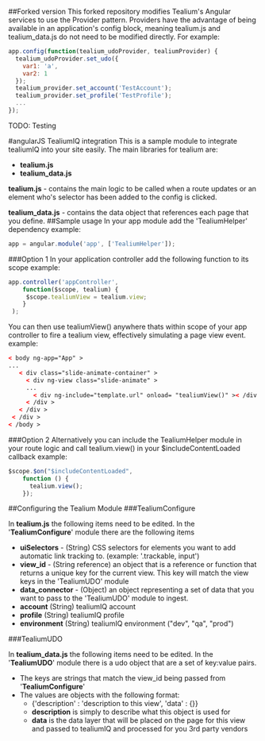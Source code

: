 ##Forked version
This forked repository modifies Tealium's Angular services to use the Provider pattern.
Providers have the advantage of being available in an application's config block, meaning tealium.js and tealium_data.js do not need to be modified directly. For example:
```javascript
app.config(function(tealium_udoProvider, tealiumProvider) {
  tealium_udoProvider.set_udo({
    var1: 'a',
    var2: 1
  });
  tealium_provider.set_account('TestAccount');
  tealium_provider.set_profile('TestProfile');
  ...
});
```

TODO: Testing  


#angularJS TealiumIQ integration
This is a sample module to integrate tealiumIQ into your site easily. The main libraries for tealium are:

- **tealium.js**
- **tealium_data.js**

**tealium.js** - contains the main logic to be called when a route updates or an element who's selector has been added to the config is clicked.

**tealium_data.js** - contains the data object that references each page that you define.
##Sample usage
In your app module add the 'TealiumHelper' dependency example:
```javascript
app = angular.module('app', ['TealiumHelper']);
```
###Option 1
In your application controller add the following function to its scope example:
```javascript
app.controller('appController',
    function($scope, tealium) {
     $scope.tealiumView = tealium.view;
    }
 );
```
You can then use tealiumView() anywhere thats within scope of your app controller to fire a tealium view, effectively simulating a page view event. example:
```html
< body ng-app="App" >
...
   < div class="slide-animate-container" >
     < div ng-view class="slide-animate" >
     ...
       < div ng-include="template.url" onload= "tealiumView()" >< /div >
     < /div >
   < /div >
 < /div >
< /body >
```
###Option 2
Alternatively you can include the TealiumHelper module in your route logic and call tealium.view() in your $includeContentLoaded callback example:
```javascript
$scope.$on("$includeContentLoaded",
    function () {
      tealium.view();
    });
```

##Configuring the Tealium Module
###TealiumConfigure

In **tealium.js** the following items need to be edited. In the '**TealiumConfigure**' module there are the following items
- **uiSelectors** - (String) CSS selectors for elements you want to add automatic link tracking to. (example: '.trackable, input')
- **view_id** - (String reference) an object that is a reference or function that returns a unique key for the current view. This key will match the view keys in the 'TealiumUDO' module
- **data_connector** - (Object) an object representing a set of data that you want to pass to the 'TealiumUDO' module to ingest.
- **account** (String) tealiumIQ account
- **profile** (String) tealiumIQ profile
- **environment** (String) tealiumIQ environment ("dev", "qa", "prod")

###TealiumUDO

In **tealium_data.js** the following items need to be edited. In the '**TealiumUDO**' module there is a udo object that are a set of key:value pairs.
- The keys are strings that match the view_id being passed from '**TealiumConfigure**'
- The values are objects with the following format:
  - {'description' : 'description to this view', 'data' : {}}
  - **description** is simply to describe what this object is used for
  - **data** is the data layer that will be placed on the page for this view and passed to tealiumIQ and processed for you 3rd party vendors
